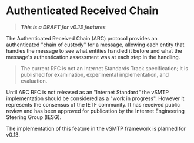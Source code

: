 # Authenticated Received Chain

> ___This is a DRAFT for v0.13 features___

The Authenticated Received Chain (ARC) protocol provides an authenticated "chain of custody" for a message, allowing each entity that handles the message to see what entities handled it before and what the message's authentication assessment was at each step in the handling.

> The current RFC is not an Internet Standards Track specification; it is published for examination, experimental implementation, and evaluation.

Until ARC RFC is not released as an "Internet Standard" the vSMTP implementation should be considered as a "work in progress". However it represents the consensus of the IETF community. It has received public review and has been approved for publication by the Internet Engineering Steering Group (IESG).

The implementation of this feature in the vSMTP framework is planned for v0.13.
